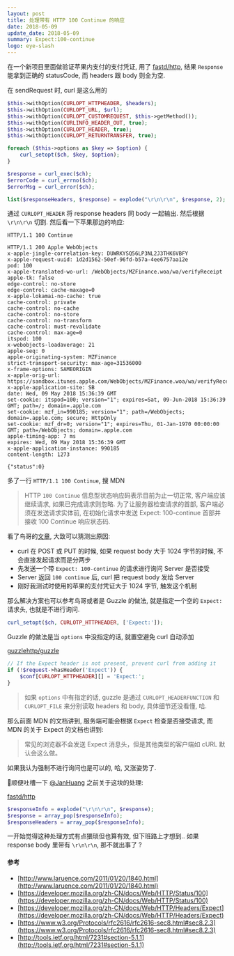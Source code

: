 ```yaml
---
layout: post
title: 处理带有 HTTP 100 Continue 的响应
date: 2018-05-09
update_date: 2018-05-09
summary: Expect:100-continue
logo: eye-slash
---
```


在一个新项目里面做验证苹果内支付的支付凭证, 用了 [fastd/http](https://github.com/fastdlabs/http), 
结果 `Response` 能拿到正确的 statusCode, 而 headers 跟 body 则全为空.

在 sendRequest 时, curl 是这么用的

```php
$this->withOption(CURLOPT_HTTPHEADER, $headers);
$this->withOption(CURLOPT_URL, $url);
$this->withOption(CURLOPT_CUSTOMREQUEST, $this->getMethod());
$this->withOption(CURLINFO_HEADER_OUT, true);
$this->withOption(CURLOPT_HEADER, true);
$this->withOption(CURLOPT_RETURNTRANSFER, true);

foreach ($this->options as $key => $option) {
    curl_setopt($ch, $key, $option);
}

$response = curl_exec($ch);
$errorCode = curl_errno($ch);
$errorMsg = curl_error($ch);

list($responseHeaders, $response) = explode("\r\n\r\n", $response, 2);
```

通过 `CURLOPT_HEADER` 将 response headers 同 body 一起输出. 然后根据 `\r\n\r\n` 切割. 然后看一下苹果那边的响应:

```
HTTP/1.1 100 Continue

HTTP/1.1 200 Apple WebObjects
x-apple-jingle-correlation-key: DUWRKYSQ56LP3NL2J3THK6VBFY
x-apple-request-uuid: 1d2d1562-50ef-96fd-b57a-4ee6757aa12e
pod: 100
x-apple-translated-wo-url: /WebObjects/MZFinance.woa/wa/verifyReceipt
apple-tk: false
edge-control: no-store
edge-control: cache-maxage=0
x-apple-lokamai-no-cache: true
cache-control: private
cache-control: no-cache
cache-control: no-store
cache-control: no-transform
cache-control: must-revalidate
cache-control: max-age=0
itspod: 100
x-webobjects-loadaverage: 21
apple-seq: 0
apple-originating-system: MZFinance
strict-transport-security: max-age=31536000
x-frame-options: SAMEORIGIN
x-apple-orig-url: https://sandbox.itunes.apple.com/WebObjects/MZFinance.woa/wa/verifyReceipt
x-apple-application-site: SB
date: Wed, 09 May 2018 15:36:39 GMT
set-cookie: itspod=100; version="1"; expires=Sat, 09-Jun-2018 15:36:39 GMT; path=/; domain=.apple.com
set-cookie: mzf_in=990185; version="1"; path=/WebObjects; domain=.apple.com; secure; HttpOnly
set-cookie: mzf_dr=0; version="1"; expires=Thu, 01-Jan-1970 00:00:00 GMT; path=/WebObjects; domain=.apple.com
apple-timing-app: 7 ms
expires: Wed, 09 May 2018 15:36:39 GMT
x-apple-application-instance: 990185
content-length: 1273

{"status":0}
```

多了一行 `HTTP/1.1 100 Continue`, 搜 MDN 

> HTTP `100 Continue` 信息型状态响应码表示目前为止一切正常, 客户端应该继续请求, 如果已完成请求则忽略. 为了让服务器检查请求的首部, 客户端必须在发送请求实体前, 在初始化请求中发送 Expect: 100-continue 首部并接收 100 Continue 响应状态码.

看了鸟哥的[文章](http://www.laruence.com/2011/01/20/1840.html), 大致可以猜测出原因:

- curl 在 POST 或 PUT 的时候, 如果 request body 大于 1024 字节的时候, 不会直接发起请求而是分两步
- 先发送一个带 `Expect: 100-continue` 的请求进行询问 Server 是否接受
- Server 返回 `100 continue` 后, curl 把 request body 发给 Server
- 刚好我测试时使用的苹果的支付凭证大于 1024 字节, 触发这个机制

那么解决方案也可以参考鸟哥或者是 Guzzle 的做法, 就是指定一个空的 `Expect:` 请求头, 也就是不进行询问.

```php
curl_setopt($ch, CURLOTP_HTTPHEADER, ['Expect:']);
```

Guzzle 的做法是当 `options` 中没指定的话, 就置空避免 curl 自动添加

[guzzlehttp/guzzle](https://github.com/guzzle/guzzle/blob/master/src/Handler/CurlFactory.php?utf8=%E2%9C%93#L276)

```php
// If the Expect header is not present, prevent curl from adding it
if (!$request->hasHeader('Expect')) {
    $conf[CURLOPT_HTTPHEADER][] = 'Expect:';
}
```

> 如果 `options` 中有指定的话, guzzle 是通过 `CURLOPT_HEADERFUNCTION` 和 `CURLOPT_FILE` 来分别读取 headers 和 body, 具体细节还没看懂, 哈.

那么前面 MDN 的文档讲到, 服务端可能会根据 `Expect` 检查是否接受请求, 而 MDN 的关于 Expect 的文档也讲到:

> 常见的浏览器不会发送 Expect 消息头，但是其他类型的客户端如 cURL 默认会这么做。

如果我认为强制不进行询问也是可以的, 哈, 又涨姿势了.

顺便吐槽一下 [@JanHuang](https://github.com/JanHuang) 之前关于这块的处理:


[fastd/http](https://github.com/fastdlabs/http/commit/4be3d6fd913f63f357dae037f52d42da2fe4c0a1)

```php
$responseInfo = explode("\r\n\r\n", $response);
$response = array_pop($responseInfo);
$responseHeaders = array_pop($responseInfo);
```

一开始觉得这种处理方式有点猥琐但也算有效, 但下班路上才想到.. 如果 response body 里带有 `\r\n\r\n`, 那不就出事了 ?

#### 参考
- [http://www.laruence.com/2011/01/20/1840.html](http://www.laruence.com/2011/01/20/1840.html)
- [https://developer.mozilla.org/zh-CN/docs/Web/HTTP/Status/100](https://developer.mozilla.org/zh-CN/docs/Web/HTTP/Status/100)
- [https://developer.mozilla.org/zh-CN/docs/Web/HTTP/Headers/Expect](https://developer.mozilla.org/zh-CN/docs/Web/HTTP/Headers/Expect)
- [https://www.w3.org/Protocols/rfc2616/rfc2616-sec8.html#sec8.2.3](https://www.w3.org/Protocols/rfc2616/rfc2616-sec8.html#sec8.2.3)
- [http://tools.ietf.org/html/7231#section-5.1.1](http://tools.ietf.org/html/7231#section-5.1.1)

